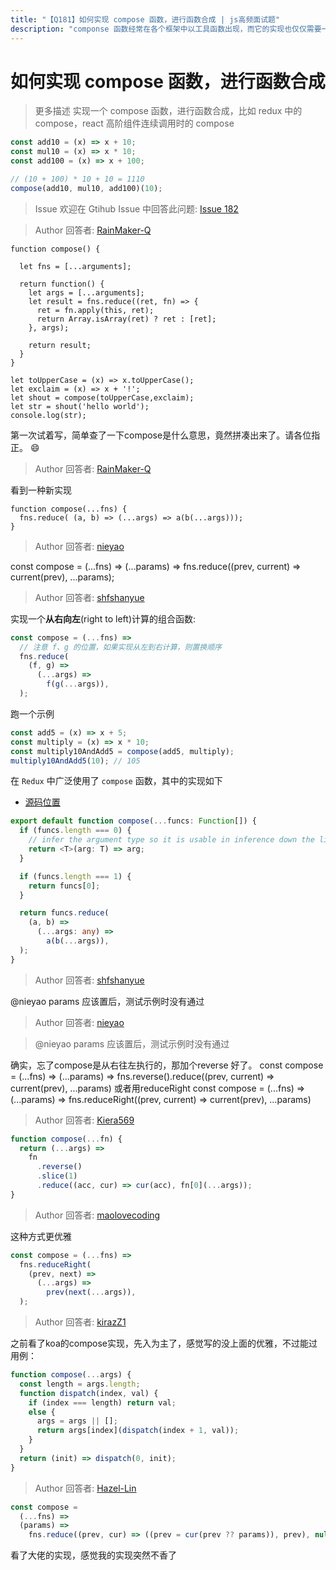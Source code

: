 ```yaml
---
title: "【Q181】如何实现 compose 函数，进行函数合成 | js高频面试题"
description: "componse 函数经常在各个框架中以工具函数出现，而它的实现也仅仅需要一行代码  字节跳动面试题、阿里腾讯面试题、美团小米面试题。"
---
```


# 如何实现 compose 函数，进行函数合成

> 更多描述
> 实现一个 compose 函数，进行函数合成，比如 redux 中的 compose，react 高阶组件连续调用时的 compose

```js
const add10 = (x) => x + 10;
const mul10 = (x) => x * 10;
const add100 = (x) => x + 100;

// (10 + 100) * 10 + 10 = 1110
compose(add10, mul10, add100)(10);
```

> Issue
> 欢迎在 Gtihub Issue 中回答此问题: [Issue 182](https://github.com/shfshanyue/Daily-Question/issues/182)

> Author
> 回答者: [RainMaker-Q](https://github.com/RainMaker-Q)

```
function compose() {

  let fns = [...arguments];

  return function() {
    let args = [...arguments];
    let result = fns.reduce((ret, fn) => {
      ret = fn.apply(this, ret);
      return Array.isArray(ret) ? ret : [ret];
    }, args);

    return result;
  }
}

let toUpperCase = (x) => x.toUpperCase();
let exclaim = (x) => x + '!';
let shout = compose(toUpperCase,exclaim);
let str = shout('hello world');
console.log(str);
```

第一次试着写，简单查了一下compose是什么意思，竟然拼凑出来了。请各位指正。 :smile:

> Author
> 回答者: [RainMaker-Q](https://github.com/RainMaker-Q)

看到一种新实现

```
function compose(...fns) {
  fns.reduce( (a, b) => (...args) => a(b(...args)));
}
```

> Author
> 回答者: [nieyao](https://github.com/nieyao)

const compose = (...fns) => (...params) => fns.reduce((prev, current) => current(prev), ...params);

> Author
> 回答者: [shfshanyue](https://github.com/shfshanyue)

实现一个**从右向左**(right to left)计算的组合函数:

```js
const compose = (...fns) =>
  // 注意 f、g 的位置，如果实现从左到右计算，则置换顺序
  fns.reduce(
    (f, g) =>
      (...args) =>
        f(g(...args)),
  );
```

跑一个示例

```js
const add5 = (x) => x + 5;
const multiply = (x) => x * 10;
const multiply10AndAdd5 = compose(add5, multiply);
multiply10AndAdd5(10); // 105
```

在 `Redux` 中广泛使用了 `compose` 函数，其中的实现如下

- [源码位置](https://github.com/reduxjs/redux/blob/master/src/compose.ts)

```ts
export default function compose(...funcs: Function[]) {
  if (funcs.length === 0) {
    // infer the argument type so it is usable in inference down the line
    return <T>(arg: T) => arg;
  }

  if (funcs.length === 1) {
    return funcs[0];
  }

  return funcs.reduce(
    (a, b) =>
      (...args: any) =>
        a(b(...args)),
  );
}
```

> Author
> 回答者: [shfshanyue](https://github.com/shfshanyue)

@nieyao params 应该置后，测试示例时没有通过

> Author
> 回答者: [nieyao](https://github.com/nieyao)

> @nieyao params 应该置后，测试示例时没有通过

确实，忘了compose是从右往左执行的，那加个reverse 好了。
const compose = (...fns) => (...params) => fns.reverse().reduce((prev, current) => current(prev), ...params)
或者用reduceRight
const compose = (...fns) => (...params) => fns.reduceRight((prev, current) => current(prev), ...params)

> Author
> 回答者: [Kiera569](https://github.com/Kiera569)

```js
function compose(...fn) {
  return (...args) =>
    fn
      .reverse()
      .slice(1)
      .reduce((acc, cur) => cur(acc), fn[0](...args));
}
```

> Author
> 回答者: [maolovecoding](https://github.com/maolovecoding)

这种方式更优雅

```js
const compose = (...fns) =>
  fns.reduceRight(
    (prev, next) =>
      (...args) =>
        prev(next(...args)),
  );
```

> Author
> 回答者: [kirazZ1](https://github.com/kirazZ1)

之前看了koa的compose实现，先入为主了，感觉写的没上面的优雅，不过能过用例：

```js
function compose(...args) {
  const length = args.length;
  function dispatch(index, val) {
    if (index === length) return val;
    else {
      args = args || [];
      return args[index](dispatch(index + 1, val));
    }
  }
  return (init) => dispatch(0, init);
}
```

> Author
> 回答者: [Hazel-Lin](https://github.com/Hazel-Lin)

```js
const compose =
  (...fns) =>
  (params) =>
    fns.reduce((prev, cur) => ((prev = cur(prev ?? params)), prev), null);
```

看了大佬的实现，感觉我的实现突然不香了
